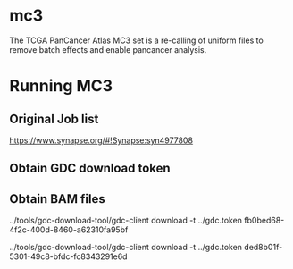 # mc3

 The TCGA PanCancer Atlas MC3 set is a re-calling of uniform files to remove batch effects and enable pancancer analysis.



 # Running MC3

 ## Original Job list
 https://www.synapse.org/#!Synapse:syn4977808

 ## Obtain GDC download token

 ## Obtain BAM files

 ../tools/gdc-download-tool/gdc-client download -t ../gdc.token fb0bed68-4f2c-400d-8460-a62310fa95bf

 ../tools/gdc-download-tool/gdc-client download -t ../gdc.token ded8b01f-5301-49c8-bfdc-fc8343291e6d
